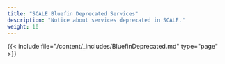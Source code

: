 ```yaml
---
title: "SCALE Bluefin Deprecated Services"
description: "Notice about services deprecated in SCALE."
weight: 10
---
```


{{< include file="/content/_includes/BluefinDeprecated.md" type="page" >}}
